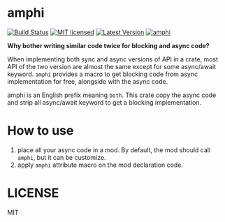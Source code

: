 <!-- cargo-sync-readme start -->


# amphi
[![Build Status](https://github.com/fMeow/amphi/workflows/CI%20%28Linux%29/badge.svg?branch=main)](https://github.com/fMeow/amphi/actions)
[![MIT licensed](https://img.shields.io/badge/license-MIT-blue.svg)](./LICENSE)
[![Latest Version](https://img.shields.io/crates/v/amphi.svg)](https://crates.io/crates/amphi)
[![amphi](https://docs.rs/amphi/badge.svg)](https://docs.rs/amphi)

**Why bother writing similar code twice for blocking and async code?**

When implementing both sync and async versions of API in a crate, most API
of the two version are almost the same except for some async/await keyword.
`amphi` provides a macro to get blocking code from async implementation for free,
alongside with the async code.

amphi is an English prefix meaning `both`. This crate copy the async code and strip all
async/await keyword to get a blocking implementation.

# How to use
1. place all your async code in a mod. By default, the mod should call `amphi`,
but it can be customize.
2. apply `amphi` attribute macro on the mod declaration code.

# LICENSE
MIT

<!-- cargo-sync-readme end -->

